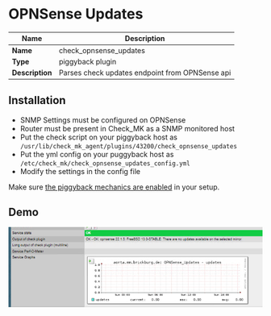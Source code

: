 # OPNSense Updates

| Name | Description |
|------|-------------|
| **Name** | check_opnsense_updates |
| **Type** | piggyback plugin |
| **Description** | Parses check updates endpoint from OPNSense api |

## Installation

- SNMP Settings must be configured on OPNSense
- Router must be present in Check_MK as a SNMP monitored host
- Put the check script on your piggyback host as `/usr/lib/check_mk_agent/plugins/43200/check_opnsense_updates`
- Put the yml config on your puggyback host as `/etc/check_mk/check_opnsense_updates_config.yml`
- Modify the settings in the config file

Make sure [the piggyback mechanics are enabled](https://docs.checkmk.com/latest/en/piggyback.html) in your setup.

## Demo

![demo1](demo1.png)
